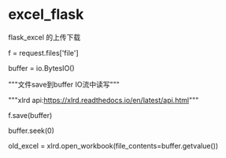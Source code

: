 # excel_flask
flask_excel 的上传下载

f = request.files['file']

buffer = io.BytesIO()

"""文件save到buffer IO流中读写"""

"""xlrd api:https://xlrd.readthedocs.io/en/latest/api.html"""

f.save(buffer)

buffer.seek(0)

old_excel = xlrd.open_workbook(file_contents=buffer.getvalue())
